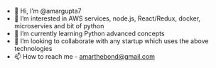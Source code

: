 - 👋 Hi, I’m @amargupta7
- 👀 I’m interested in AWS services, node.js, React/Redux, docker, microservies and bit of python
- 🌱 I’m currently learning Python advanced concepts
- 💞️ I’m looking to collaborate with any startup which uses the above technologies
- 📫 How to reach me - amarthebond@gmail.com

<!---
amargupta7/amargupta7 is a ✨ special ✨ repository because its `README.md` (this file) appears on your GitHub profile.
You can click the Preview link to take a look at your changes.
--->
